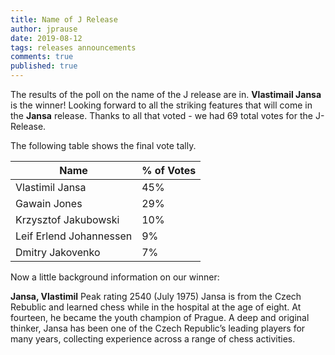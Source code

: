 ```yaml
---
title: Name of J Release
author: jprause
date: 2019-08-12
tags: releases announcements
comments: true
published: true
---
```


The results of the poll on the name of the J release are in. **Vlastimail Jansa** is the winner! Looking forward to all the striking features that will come in the **Jansa** release. Thanks to all that voted - we had 69 total votes for the J-Release.

The following table shows the final vote tally.

| Name | % of Votes |
| ---- | ----- |
| Vlastimil Jansa | 45% |
| Gawain Jones | 29% |
| Krzysztof Jakubowski | 10% |
| Leif Erlend Johannessen | 9% |
| Dmitry Jakovenko | 7% |

Now a little background information on our winner:

**Jansa, Vlastimil** Peak rating 2540 (July 1975) Jansa is from the Czech Rebublic and learned chess while in the hospital at the age of eight. At fourteen, he became the youth champion of Prague. A deep and original thinker, Jansa has been one of the Czech Republic’s leading players for many years, collecting experience across a range of chess activities.
